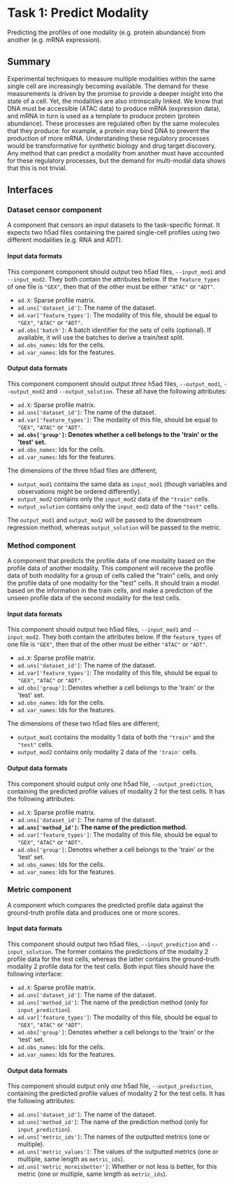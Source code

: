 # Task 1: Predict Modality

Predicting the profiles of one modality (e.g. protein abundance) from another (e.g. mRNA expression).

## Summary

Experimental techniques to measure multiple modalities within the same single cell are increasingly becoming available. The demand for these measurements is driven by the promise to provide a deeper insight into the state of a cell. Yet, the modalities are also intrinsically linked. We know that DNA must be accessible (ATAC data) to produce mRNA (expression data), and mRNA in turn is used as a template to produce protein (protein abundance). These processes are regulated often by the same molecules that they produce: for example, a protein may bind DNA to prevent the production of more mRNA. Understanding these regulatory processes would be transformative for synthetic biology and drug target discovery. Any method that can predict a modality from another must have accounted for these regulatory processes, but the demand for multi-modal data shows that this is not trivial.


## Interfaces

### Dataset censor component

A component that censors an input datasets to the task-specific format. It expects two h5ad files containing the paired single-cell profiles using two different modalities (e.g. RNA and ADT). 

#### Input data formats

This component component should output two h5ad files, `--input_mod1` and `--input_mod2`. They both contain the attributes below. If the `feature_types` of one file is `"GEX"`, then that of the other must be either `"ATAC"` or `"ADT"`.

  * `ad.X`: Sparse profile matrix.
  * `ad.uns['dataset_id']`: The name of the dataset.
  * `ad.var['feature_types']`: The modality of this file, should be equal to `"GEX"`, `"ATAC"` or `"ADT"`.
  * `ad.obs['batch']`: A batch identifier for the sets of cells (optional). If available, it will use the batches to derive a train/test split.
  * `ad.obs_names`: Ids for the cells.
  * `ad.var_names`: Ids for the features.

#### Output data formats

This component component should output *three* h5ad files, `--output_mod1`, `--output_mod2` and `--output_solution`. These all have the following attributes:

  * `ad.X`: Sparse profile matrix.
  * `ad.uns['dataset_id']`: The name of the dataset.
  * `ad.var['feature_types']`: The modality of this file, should be equal to `"GEX"`, `"ATAC"` or `"ADT"`.
  * **`ad.obs['group']`: Denotes whether a cell belongs to the 'train' or the 'test' set.**
  * `ad.obs_names`: Ids for the cells.
  * `ad.var_names`: Ids for the features.

The dimensions of the three h5ad files are different;

  * `output_mod1` contains the same data as `input_mod1` (though variables and observations might be ordered differently).
  * `output_mod2` contains only the `input_mod2` data of the `"train"` cells.
  * `output_solution` contains only the `input_mod2` data of the `"test"` cells.

The `output_mod1` and `output_mod2` will be passed to the downstream regression method, whereas `output_solution` will be passed to the metric.

### Method component

A component that predicts the profile data of one modality based on the profile data of another modality. This component will receive the
profile data of both modality for a group of cells called the "train" cells, and only the profile data of one modality for the "test" cells. 
It should train a model based on the information in the train cells, and make a prediction of the unseen profile data of the second modality
for the test cells.

#### Input data formats

This component should output two h5ad files, `--input_mod1` and `--input_mod2`. They both contain the attributes below. If the `feature_types` of one file is `"GEX"`, then that of the other must be either `"ATAC"` or `"ADT"`.

  * `ad.X`: Sparse profile matrix.
  * `ad.uns['dataset_id']`: The name of the dataset.
  * `ad.var['feature_types']`: The modality of this file, should be equal to `"GEX"`, `"ATAC"` or `"ADT"`.
  * `ad.obs['group']`: Denotes whether a cell belongs to the 'train' or the 'test' set.
  * `ad.obs_names`: Ids for the cells.
  * `ad.var_names`: Ids for the features.

The dimensions of these two h5ad files are different;

  * `output_mod1` contains the modality 1 data of both the `"train"` and the `"test"` cells.
  * `output_mod2` contains only modality 2 data of the `'train'` cells.

#### Output data formats

This component should output only *one* h5ad file, `--output_prediction`, containing the predicted profile values of modality 2 for the test cells. It has the following attributes:

  * `ad.X`: Sparse profile matrix.
  * `ad.uns['dataset_id']`: The name of the dataset.
  * **`ad.uns['method_id']`: The name of the prediction method.**
  * `ad.var['feature_types']`: The modality of this file, should be equal to `"GEX"`, `"ATAC"` or `"ADT"`.
  * `ad.obs['group']`: Denotes whether a cell belongs to the 'train' or the 'test' set.
  * `ad.obs_names`: Ids for the cells.
  * `ad.var_names`: Ids for the features.



### Metric component

A component which compares the predicted profile data against the ground-truth profile data and produces one or more scores. 

#### Input data formats

This component should output two h5ad files, `--input_prediction` and `--input_solution`. The former contains the predictions of the modality 2 profile data for the test cells, whereas the latter contains the ground-truth modality 2 profile data for the test cells. Both input files should have the following interface:

  * `ad.X`: Sparse profile matrix.
  * `ad.uns['dataset_id']`: The name of the dataset.
  * `ad.uns['method_id']`: The name of the prediction method (only for `input_prediction`).
  * `ad.var['feature_types']`: The modality of this file, should be equal to `"GEX"`, `"ATAC"` or `"ADT"`.
  * `ad.obs['group']`: Denotes whether a cell belongs to the 'train' or the 'test' set.
  * `ad.obs_names`: Ids for the cells.
  * `ad.var_names`: Ids for the features.

#### Output data formats

This component should output only *one* h5ad file, `--output_prediction`, containing the predicted profile values of modality 2 for the test cells. It has the following attributes:

  * `ad.uns['dataset_id']`: The name of the dataset.
  * `ad.uns['method_id']`: The name of the prediction method (only for `input_prediction`).
  * `ad.uns['metric_ids']`: The names of the outputted metrics (one or multiple).
  * `ad.uns['metric_values']`: The values of the outputted metrics (one or multiple, same length as `metric_ids`).
  * `ad.uns['metric_moreisbetter']`: Whether or not less is better, for this metric (one or multiple, same length as `metric_ids`).
